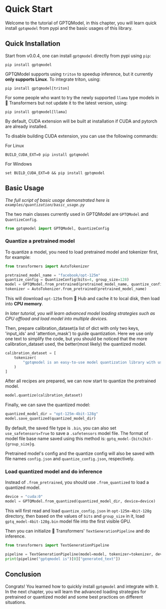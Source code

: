 # Quick Start

Welcome to the tutorial of GPTQModel, in this chapter, you will learn quick install `gptqmodel` from pypi and the basic usages of this library.

## Quick Installation

Start from v0.0.4, one can install `gptqmodel` directly from pypi using `pip`:
```shell
pip install gptqmodel
```

GPTQModel supports using `triton` to speedup inference, but it currently **only supports Linux**. To integrate triton, using:
```shell
pip install gptqmodel[triton]
```

For some people who want to try the newly supported `llama` type models in 🤗 Transformers but not update it to the latest version, using:
```shell
pip install gptqmodel[llama]
```

By default, CUDA extension will be built at installation if CUDA and pytorch are already installed.

To disable building CUDA extension, you can use the following commands:

For Linux
```shell
BUILD_CUDA_EXT=0 pip install gptqmodel
```
For Windows
```shell
set BUILD_CUDA_EXT=0 && pip install gptqmodel
```

## Basic Usage
*The full script of basic usage demonstrated here is `examples/quantization/basic_usage.py`*

The two main classes currently used in GPTQModel are `GPTQModel` and `QuantizeConfig`.

```python
from gptqmodel import GPTQModel, QuantizeConfig
```
### Quantize a pretrained model
To quantize a model, you need to load pretrained model and tokenizer first, for example:
```python
from transformers import AutoTokenizer

pretrained_model_name = "facebook/opt-125m"
quantize_config = QuantizeConfig(bits=4, group_size=128)
model = GPTQModel.from_pretrained(pretrained_model_name, quantize_config)
tokenizer = AutoTokenizer.from_pretrained(pretrained_model_name)
```
This will download `opt-125m` from 🤗 Hub and cache it to local disk, then load into **CPU memory**.

*In later tutorial, you will learn advanced model loading strategies such as CPU offload and load model into multiple devices.*

Then, prepare calibration_dataset(a list of dict with only two keys, 'input_ids' and 'attention_mask') to guide quantization. Here we use only one text to simplify the code, but you should be noticed that the more calibration_dataset used, the better(most likely) the quantized model.
```python
calibration_dataset = [
    tokenizer(
        "gptqmodel is an easy-to-use model quantization library with user-friendly apis, based on GPTQ algorithm."
    )
]
```
After all recipes are prepared, we can now start to quantize the pretrained model.
```python
model.quantize(calibration_dataset)
```
Finally, we can save the quantized model:
```python
quantized_model_dir = "opt-125m-4bit-128g"
model.save_quantized(quantized_model_dir)
```
By default, the saved file type is `.bin`, you can also set `use_safetensors=True` to save a `.safetensors` model file. The format of model file base name saved using this method is: `gptq_model-{bits}bit-{group_size}g`.

Pretrained model's config and the quantize config will also be saved with file names `config.json` and `quantize_config.json`, respectively.

### Load quantized model and do inference 
Instead of `.from_pretrained`, you should use `.from_quantized` to load a quantized model.
```python
device = "cuda:0"
model = GPTQModel.from_quantized(quantized_model_dir, device=device)
```
This will first read and load `quantize_config.json` in `opt-125m-4bit-128g` directory, then based on the values of `bits` and `group_size` in it, load `gptq_model-4bit-128g.bin` model file into the first visible GPU.

Then you can initialize 🤗 Transformers' `TextGenerationPipeline` and do inference.
```python
from transformers import TextGenerationPipeline

pipeline = TextGenerationPipeline(model=model, tokenizer=tokenizer, device=device)
print(pipeline("gptqmodel is")[0]["generated_text"])
```

## Conclusion
Congrats! You learned how to quickly install `gptqmodel` and integrate with it. In the next chapter, you will learn the advanced loading strategies for pretrained or quantized model and some best practices on different situations.
